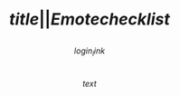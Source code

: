# $$title||Emote checklist$$

<style>
* {box-sizing: border-box;}
p {max-width: 80em; padding: 0.25em;}
figure {
	display: inline-block;
	margin: 0; padding: 0;
}
figcaption
{
	text-align: center;
	/* There's a bit of a gap above the caption, which seems wrong.
	Move that gap to the bottom instead. */
	margin-top: -0.25em;
	margin-bottom: 0.25em;
}
img {
	filter: saturate(0);
	border: 2px solid transparent;
	/* Some of the HypeUnicorn emotes aren't full size, so force them to 112x112 */
	width: 116px; height: 116px; /* == 112 plus two borders */
}
#showall:checked ~ figure img {filter: saturate(1);}
@media (max-width: 760px)
{
	img {
		border: 1px solid transparent;
		width: 58px; height: 58px;
	}
	figcaption {font-size: 50%;}
}
img:hover {filter: saturate(1);}
body.greyscale {filter: saturate(0);}
</style>

<style id=haveemotes>
img.have, $$emotes$$ {filter: saturate(1); border-color: green;}
</style>

$$login_link$$

$$text$$
